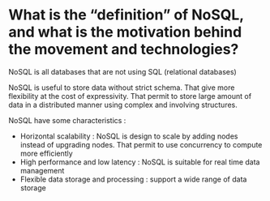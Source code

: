 # What is the “definition” of NoSQL, and what is the motivation behind the movement and technologies?


NoSQL is all databases that are not using SQL (relational databases)

NoSQL is useful to store data without strict schema. That give more flexibility at the cost of expressivity. That permit to store large amount of data in a distributed manner using complex and involving structures.

NoSQL have some characteristics :
- Horizontal scalability : NoSQL is design to scale by adding nodes instead of upgrading nodes. That permit to use concurrency to compute more efficiently
- High performance and low latency : NoSQL is suitable for real time data management
- Flexible data storage and processing : support a wide range of data storage